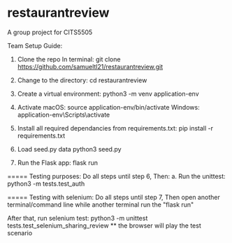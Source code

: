# restaurantreview
A group project for CITS5505

Team Setup Guide:

1. Clone the repo
In terminal:
git clone https://github.com/samueltl21/restaurantreview.git

2. Change to the directory:
cd restaurantreview

3. Create a virtual environment:
python3 -m venv application-env

4. Activate
macOS:
source application-env/bin/activate
Windows:
application-env\Scripts\activate

5. Install all required dependancies from requirements.txt:
pip install -r requirements.txt 

6. Load seed.py data
python3 seed.py

7. Run the Flask app:
flask run

=====
Testing purposes:
Do all steps until step 6,
Then:
a. Run the unittest: 
python3 -m tests.test_auth

=====
Testing with selenium:
Do all steps until step 7,
Then open another terminal/command line while another terminal run the "flask run"

After that, run selenium test:
python3 -m unittest tests.test_selenium_sharing_review
** the browser will play the test scenario